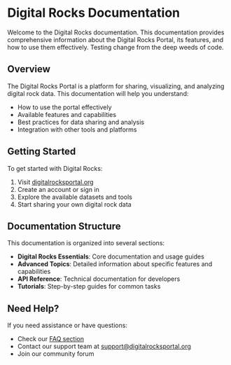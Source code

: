 # Digital Rocks Documentation

Welcome to the Digital Rocks documentation. This documentation provides comprehensive information about the Digital Rocks Portal, its features, and how to use them effectively. Testing change from the deep weeds of code.

## Overview

The Digital Rocks Portal is a platform for sharing, visualizing, and analyzing digital rock data. This documentation will help you understand:

- How to use the portal effectively
- Available features and capabilities
- Best practices for data sharing and analysis
- Integration with other tools and platforms

## Getting Started

To get started with Digital Rocks:

1. Visit [digitalrocksportal.org](https://digitalrocksportal.org)
2. Create an account or sign in
3. Explore the available datasets and tools
4. Start sharing your own digital rock data

## Documentation Structure

This documentation is organized into several sections:

- **Digital Rocks Essentials**: Core documentation and usage guides
- **Advanced Topics**: Detailed information about specific features and capabilities
- **API Reference**: Technical documentation for developers
- **Tutorials**: Step-by-step guides for common tasks

## Need Help?

If you need assistance or have questions:

- Check our [FAQ section](https://digitalrocksportal.org/faq)
- Contact our support team at [support@digitalrocksportal.org](mailto:support@digitalrocksportal.org)
- Join our community forum 
